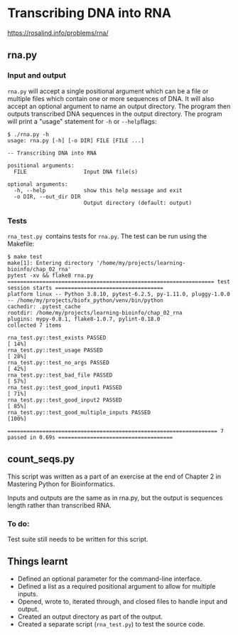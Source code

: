 # Transcribing DNA into RNA
https://rosalind.info/problems/rna/

## rna.py
### Input and output
`rna.py` will accept a single positional argument which can be a file or multiple files which contain one or more sequences of DNA.
It will also accept an optional argument to name an output directory.
The program then outputs transcribed DNA sequences in the output directory.
The program will print a "usage" statement for `-h` or `--help`flags:


```
$ ./rna.py -h
usage: rna.py [-h] [-o DIR] FILE [FILE ...]

-- Transcribing DNA into RNA

positional arguments:
  FILE                  Input DNA file(s)

optional arguments:
  -h, --help            show this help message and exit
  -o DIR, --out_dir DIR
                        Output directory (default: output)
```


### Tests
`rna_test.py `contains tests for `rna.py`. The test can be run using the Makefile:


```
$ make test
make[1]: Entering directory '/home/my/projects/learning-bioinfo/chap_02_rna'
pytest -xv && flake8 rna.py
================================================================= test session starts ==================================
platform linux -- Python 3.8.10, pytest-6.2.5, py-1.11.0, pluggy-1.0.0 -- /home/my/projects/biofx_python/venv/bin/python
cachedir: .pytest_cache
rootdir: /home/my/projects/learning-bioinfo/chap_02_rna
plugins: mypy-0.8.1, flake8-1.0.7, pylint-0.18.0
collected 7 items                                                                                                                                                                                                                       

rna_test.py::test_exists PASSED                                                                                   [ 14%]
rna_test.py::test_usage PASSED                                                                                    [ 28%]
rna_test.py::test_no_args PASSED                                                                                  [ 42%]
rna_test.py::test_bad_file PASSED                                                                                 [ 57%]
rna_test.py::test_good_input1 PASSED                                                                              [ 71%]
rna_test.py::test_good_input2 PASSED                                                                              [ 85%]
rna_test.py::test_good_multiple_inputs PASSED                                                                     [100%]

================================================================== 7 passed in 0.69s ====================================
```
## count_seqs.py
This script was written as a part of an exercise at the end of Chapter 2 in Mastering Python for Bioinformatics.

Inputs and outputs are the same as in rna.py, but the output is sequences length rather than transcribed RNA.
### To do:
Test suite still needs to be written for this script.
## Things learnt
* Defined an optional parameter for the command-line interface.
* Defined a list as a required positional argument to allow for multiple inputs.
* Opened, wrote to, iterated through, and closed files to handle input and output. 
* Created an output directory as part of the output.
* Created a separate script (`rna_test.py`) to test the source code.